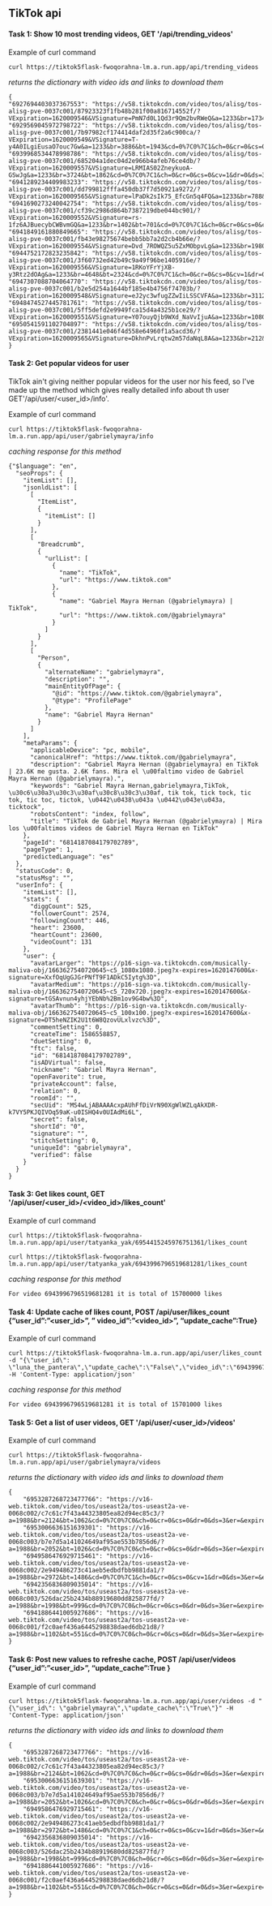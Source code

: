 ## TikTok api 

#### Task 1: Show 10 most trending videos, GET '/api/trending_videos'

Example of curl command

    curl https://tiktok5flask-fwoqorahna-lm.a.run.app/api/trending_videos

*returns the dictionary with video ids and links to download them*
    
    {
    "6927694403037367553": "https://v58.tiktokcdn.com/video/tos/alisg/tos-alisg-pve-0037c001/87923323f1fb48b281f00a816714552f/?VExpiration=1620009546&VSignature=PmN7d0L1Qd3r9Qm2bvRWeQ&a=1233&br=1734&bt=867&cd=0%7C0%7C1&ch=0&cr=0&cs=0&cv=1&dr=0&ds=3&er=&l=20210502203857010234109084590EE915&lr=tiktok_m&mime_type=video_mp4&net=0&pl=0&qs=0&rc=ajQ4M3A0ZW80MzMzZjczM0ApOTc4aDplZzs2NztoNTQ8NGdgaWkxXjNobmZgLS0wMTRzc2EuMzQzX2FjMGAuYmNiNWI6Yw%3D%3D&vl=&vr=", 
    "6929569045972798722": "https://v58.tiktokcdn.com/video/tos/alisg/tos-alisg-pve-0037c001/7b97982cf174414daf2d35f2a6c900ca/?VExpiration=1620009549&VSignature=T-y4A0ILgiEusaO7ouc7Gw&a=1233&br=3886&bt=1943&cd=0%7C0%7C1&ch=0&cr=0&cs=0&cv=1&dr=0&ds=3&er=&l=20210502203857010234109084590EE915&lr=tiktok_m&mime_type=video_mp4&net=0&pl=0&qs=0&rc=M3Y5bHFnZGtmMzMzZDczM0ApZzo3aTlpNGQ0NzhmZ2Q6O2cxNmBwNDNeYGlgLS01MTRzc2BeNl5hXjAxYy1eLmEvLjU6Yw%3D%3D&vl=&vr=", 
    "6939968534478998786": "https://v58.tiktokcdn.com/video/tos/alisg/tos-alisg-pve-0037c001/685204a1dec04d2e966b4afeb76ce4db/?VExpiration=1620009557&VSignature=LRMIAS02ZneykuoA-GSwJg&a=1233&br=3724&bt=1862&cd=0%7C0%7C1&ch=0&cr=0&cs=0&cv=1&dr=0&ds=3&er=&l=20210502203857010234109084590EE915&lr=tiktok_m&mime_type=video_mp4&net=0&pl=0&qs=0&rc=ajhkZDN1Ozl1NDMzaTczM0ApaTc7NGQ1OTs2N2Y2OzdkaGdobGNrL2BwZTRgLS0tMTRzczQuNGFeMTZjYV9hLzJjMTI6Yw%3D%3D&vl=&vr=", 
    "6941289234409983233": "https://v58.tiktokcdn.com/video/tos/alisg/tos-alisg-pve-0037c001/dd799812fffa450db37f7d50921a9272/?VExpiration=1620009565&VSignature=lPaDk2sIk75_EfcGn5q4FQ&a=1233&br=788&bt=394&cd=0%7C0%7C1&ch=0&cr=0&cs=0&cv=1&dr=0&ds=3&er=&l=20210502203857010234109084590EE915&lr=tiktok_m&mime_type=video_mp4&net=0&pl=0&qs=0&rc=ajlwNzpzeGg5NDMzPDczM0ApPDs4NDVnM2U8N2k3Mzs3ZWc1ZTYycS5vZ15gLS00MTRzczAxYy0zNi0xYzYyYjItYGI6Yw%3D%3D&vl=&vr=", 
    "6941690273240042754": "https://v58.tiktokcdn.com/video/tos/alisg/tos-alisg-pve-0037c001/cf39c2986d864b7387219dbe044bc901/?VExpiration=1620009552&VSignature=rs-1fz6AJBuecybCWBvmGQ&a=1233&br=1402&bt=701&cd=0%7C0%7C1&ch=0&cr=0&cs=0&cv=1&dr=0&ds=3&er=&l=20210502203857010234109084590EE915&lr=tiktok_m&mime_type=video_mp4&net=0&pl=0&qs=0&rc=M3FzcGY8NTN3NDMzOjczM0ApNTc2OjkzNDxkNzY2OThoaWcuMi1mXzU1YV5gLS1iMTRzczViNjZhMF5gNi4zYjJhNmA6Yw%3D%3D&vl=&vr=", 
    "6941849161880849665": "https://v58.tiktokcdn.com/video/tos/alisg/tos-alisg-pve-0037c001/fb43e98275674bebb5bb7a2d2cb4b66e/?VExpiration=1620009554&VSignature=Dvd_7ROWQZ5u5ZxMObpvLg&a=1233&br=1980&bt=990&cd=0%7C0%7C1&ch=0&cr=0&cs=0&cv=1&dr=0&ds=3&er=&l=20210502203857010234109084590EE915&lr=tiktok_m&mime_type=video_mp4&net=0&pl=0&qs=0&rc=ajxtdGs2eDQ5NDMzZjczM0ApZzs1ZmU2OGU6N2Q4N2Y0O2doaXFyLnA1Yl9gLS02MTRzczMvMTFeMC4zXi40XjIxXzM6Yw%3D%3D&vl=&vr=", 
    "6944752172823235842": "https://v58.tiktokcdn.com/video/tos/alisg/tos-alisg-pve-0037c001/3f60732ed42b49c9a49f96be1405916e/?VExpiration=1620009556&VSignature=1RKoYFrYjXB-y3Rtz2dOAg&a=1233&br=4648&bt=2324&cd=0%7C0%7C1&ch=0&cr=0&cs=0&cv=1&dr=0&ds=3&er=&l=20210502203857010234109084590EE915&lr=tiktok_m&mime_type=video_mp4&net=0&pl=0&qs=0&rc=MzpkNjxoOHVlNDMzNDczM0ApOTZlZmdoaGVmN2YzZzw3OGctYnM2bmYtYWRgLS0vMTRzcy1gLi1iXjNhLjZgMDRgLTY6Yw%3D%3D&vl=&vr=", 
    "6947307088704064770": "https://v58.tiktokcdn.com/video/tos/alisg/tos-alisg-pve-0037c001/b2e5d254a1644bf185e4b4756f74703b/?VExpiration=1620009548&VSignature=eJ2yc3wfugZZwIiLSSCVFA&a=1233&br=3112&bt=1556&cd=0%7C0%7C1&ch=0&cr=0&cs=0&cv=1&dr=0&ds=3&er=&l=20210502203857010234109084590EE915&lr=tiktok_m&mime_type=video_mp4&net=0&pl=0&qs=0&rc=M3dtd2pnaGh2NDMzODczM0ApPDRmPDo4PGRnN2VlOzxpZmcuLzFycXJjaWhgLS1kMTRzc2BjNWBfLjFiXmIzNTFfMzA6Yw%3D%3D&vl=&vr=", 
    "6948474527445781761": "https://v58.tiktokcdn.com/video/tos/alisg/tos-alisg-pve-0037c001/5ff5defd2e9949fca15d4a4325b1ce29/?VExpiration=1620009551&VSignature=Y07ouyQjb9WXd_NaVvIjuA&a=1233&br=1080&bt=540&cd=0%7C0%7C1&ch=0&cr=0&cs=0&cv=1&dr=0&ds=3&er=&l=20210502203857010234109084590EE915&lr=tiktok_m&mime_type=video_mp4&net=0&pl=0&qs=0&rc=ajt1cWo3a2Z5NDMzODczM0ApZGQ4aDloOGU8NzplNzllOGc2aS5uM28yLmpgLS1kMTRzc18wNWEzMl5fYGMxX14uXzA6Yw%3D%3D&vl=&vr=", 
    "6950541591102704897": "https://v58.tiktokcdn.com/video/tos/alisg/tos-alisg-pve-0037c001/2381441e046f4d558e64960f1a5acd36/?VExpiration=1620009565&VSignature=DkhnPvLrqtw2m57daNqL8A&a=1233&br=212&bt=106&cd=0%7C0%7C0&ch=0&cr=0&cs=0&dr=0&ds=2&er=&l=20210502203857010234109084590EE915&lr=tiktok_m&mime_type=video_mp4&net=0&pl=0&qs=0&rc=andkNGY4ZGpuNDMzODczM0ApOTM6PDg2NGUzNzozOjhnNWdganNvLTFfZW5gLS1kMTRzc2BhMTVhY15gM2FhNDJeYDE6Yw%3D%3D&vl=&vr="\
    }

    
#### Task 2: Get popular videos for user

TikTok ain't giving neither popular videos for the user nor his feed, so I've made up the method which gives really detailed info about th user GET'/api/user/<user_id>/info'.

Example of curl command
    
    curl https://tiktok5flask-fwoqorahna-lm.a.run.app/api/user/gabrielymayra/info

*caching response for this method*
```
{"$language": "en", 
  "seoProps": {
    "itemList": [], 
    "jsonldList": [
      [
        "ItemList", 
        {
          "itemList": []
        }
      ], 
      [
        "Breadcrumb", 
        {
          "urlList": [
            {
              "name": "TikTok", 
              "url": "https://www.tiktok.com"
            }, 
            {
              "name": "Gabriel Mayra Hernan (@gabrielymayra) | TikTok", 
              "url": "https://www.tiktok.com/@gabrielymayra"
            }
          ]
        }
      ], 
      [
        "Person", 
        {
          "alternateName": "gabrielymayra", 
          "description": "", 
          "mainEntityOfPage": {
            "@id": "https://www.tiktok.com/@gabrielymayra", 
            "@type": "ProfilePage"
          }, 
          "name": "Gabriel Mayra Hernan"
        }
      ]
    ], 
    "metaParams": {
      "applicableDevice": "pc, mobile", 
      "canonicalHref": "https://www.tiktok.com/@gabrielymayra", 
      "description": "Gabriel Mayra Hernan (@gabrielymayra) en TikTok | 23.6K me gusta. 2.6K fans. Mira el \u00faltimo video de Gabriel Mayra Hernan (@gabrielymayra).", 
      "keywords": "Gabriel Mayra Hernan,gabrielymayra,TikTok, \u30c6\u30a3\u30c3\u30af\u30c8\u30c3\u30af, tik tok, tick tock, tic tok, tic toc, tictok, \u0442\u0438\u043a \u0442\u043e\u043a, ticktock", 
      "robotsContent": "index, follow", 
      "title": "TikTok de Gabriel Mayra Hernan (@gabrielymayra) | Mira los \u00faltimos videos de Gabriel Mayra Hernan en TikTok"
    }, 
    "pageId": "6814187084179702789", 
    "pageType": 1, 
    "predictedLanguage": "es"
  }, 
  "statusCode": 0, 
  "statusMsg": "", 
  "userInfo": {
    "itemList": [], 
    "stats": {
      "diggCount": 525, 
      "followerCount": 2574, 
      "followingCount": 446, 
      "heart": 23600, 
      "heartCount": 23600, 
      "videoCount": 131
    }, 
    "user": {
      "avatarLarger": "https://p16-sign-va.tiktokcdn.com/musically-maliva-obj/1663627540720645~c5_1080x1080.jpeg?x-expires=1620147600&x-signature=XxfOqUgGJGrPNfT9F1ADkC5Iytg%3D", 
      "avatarMedium": "https://p16-sign-va.tiktokcdn.com/musically-maliva-obj/1663627540720645~c5_720x720.jpeg?x-expires=1620147600&x-signature=tGSAvnun4yhjYEbNb%2Bm1ov9G4bw%3D", 
      "avatarThumb": "https://p16-sign-va.tiktokcdn.com/musically-maliva-obj/1663627540720645~c5_100x100.jpeg?x-expires=1620147600&x-signature=DT5heNZIK2U1t6W8QzovULxlvzc%3D", 
      "commentSetting": 0, 
      "createTime": 1586558857, 
      "duetSetting": 0, 
      "ftc": false, 
      "id": "6814187084179702789", 
      "isADVirtual": false, 
      "nickname": "Gabriel Mayra Hernan", 
      "openFavorite": true, 
      "privateAccount": false, 
      "relation": 0, 
      "roomId": "", 
      "secUid": "MS4wLjABAAAAcxpAUhFfDiVrN90XgWlWZLqAkXDR-k7VY5PKJQIVOq59aK-u0ISHQ4v0UIAdMi6L", 
      "secret": false, 
      "shortId": "0", 
      "signature": "", 
      "stitchSetting": 0, 
      "uniqueId": "gabrielymayra", 
      "verified": false
    }
  }
}
```
#### Task 3: Get likes count, GET '/api/user/<user_id>/<video_id>/likes_count'

Example of curl command

    curl https://tiktok5flask-fwoqorahna-lm.a.run.app/api/user/tatyanka_yak/6954415245976751361/likes_count

    curl https://tiktok5flask-fwoqorahna-lm.a.run.app/api/user/tatyanka_yak/6943996796519681281/likes_count
    
*caching response for this method*

    For video 6943996796519681281 it is total of 15700000 likes

#### Task 4: Update cache of likes count, POST /api/user/likes_count {“user_id”:”<user_id>”, ” video_id”:”<video_id>”, “update_cache”:True}

Example of curl command

    curl https://tiktok5flask-fwoqorahna-lm.a.run.app/api/user/likes_count -d "{\"user_id\": \"luna_the_pantera\",\"update_cache\":\"False\",\"video_id\":\"6943996796519681281\"}" -H 'Content-Type: application/json'

*caching response for this method*

    For video 6943996796519681281 it is total of 15701000 likes


#### Task 5: Get a list of user videos, GET '/api/user/<user_id>/videos'

Example of curl command
    
    curl https://tiktok5flask-fwoqorahna-lm.a.run.app/api/user/gabrielymayra/videos

*returns the dictionary with video ids and links to download them*
```
{
    "6953287268723477766": "https://v16-web.tiktok.com/video/tos/useast2a/tos-useast2a-ve-0068c002/c7c61c7f43a44323805ea82d94ec85c3/?a=1988&br=2124&bt=1062&cd=0%7C0%7C0&ch=0&cr=0&cs=0&dr=0&ds=3&er=&expire=1620087955&l=202105031825410102340990182952594C&lr=tiktok_m&mime_type=video_mp4&net=0&pl=0&policy=2&qs=0&rc=MztncjhpbmxqNDMzNzczM0ApNDloZzo1Zjw0N2dlNWk2aGdzc2BhYTZpZ3NgLS1kMTZzc2AyLzMwYmBjYGE2MC5gYC06Yw%3D%3D&signature=d7ef0012f9d99d32a702c875e4249e49&tk=tt_webid_v2&vl=&vr=",
    "6953006636151639301": "https://v16-web.tiktok.com/video/tos/useast2a/tos-useast2a-ve-0068c003/b7e7d5a141024649af95ae553b7856d6/?a=1988&br=2052&bt=1026&cd=0%7C0%7C0&ch=0&cr=0&cs=0&dr=0&ds=3&er=&expire=1620088004&l=2021050318260901011514922810527373&lr=tiktok_m&mime_type=video_mp4&net=0&pl=0&policy=2&qs=0&rc=M3J4dXQ5ZjozNDMzNzczM0ApOjhpODk4Njs1N2k7aDg5N2dzNmRvZ25yaXNgLS1kMTZzcy40M2MzMl81MzQtLS8xLmE6Yw%3D%3D&signature=70fc21a591fb17a4163c28fa5f1bd1f7&tk=tt_webid_v2&vl=&vr=",
    "6949586476929715461": "https://v16-web.tiktok.com/video/tos/useast2a/tos-useast2a-ve-0068c002/2e949486273c41aeb5edbdfbb9881da1/?a=1988&br=2972&bt=1486&cd=0%7C0%7C1&ch=0&cr=0&cs=0&cv=1&dr=0&ds=3&er=&expire=1620088031&l=2021050318265601011500405209543FE7&lr=tiktok_m&mime_type=video_mp4&net=0&pl=0&policy=2&qs=0&rc=anNtaW9uMzV4NDMzNzczM0ApOmdnOzc0OmU0N2g2MzY8M2cyNTMxcDM1NWxgLS1kMTZzc2BiMi00NC0xNDUzNi0wLmI6Yw%3D%3D&signature=3a61d8b1aa8cdbf3c7934ce260942e7e&tk=tt_webid_v2&vl=&vr=",
    "6942356836809035014": "https://v16-web.tiktok.com/video/tos/useast2a/tos-useast2a-ve-0068c003/526dac25b2434b88919680dd825877fd/?a=1988&br=1998&bt=999&cd=0%7C0%7C0&ch=0&cr=0&cs=0&dr=0&ds=3&er=&expire=1620088062&l=202105031827200102341090843352B562&lr=tiktok_m&mime_type=video_mp4&net=0&pl=0&policy=2&qs=0&rc=ajh3ODNkbjM2NDMzMzczM0ApMzc7ZTpmZTw1NzpoZTw4M2dlLWkzLWQ1NmBgLS0vMTZzczEyLS8tLmBjMmM0LTJhNDM6Yw%3D%3D&signature=4b916fdd978dd0c56d4f34c45410568b&tk=tt_webid_v2&vl=&vr=",
    "6941886441005927686": "https://v16-web.tiktok.com/video/tos/useast2a/tos-useast2a-ve-0068c001/f2c0aef436a6445298838daed6db21d8/?a=1988&br=1102&bt=551&cd=0%7C0%7C0&ch=0&cr=0&cs=0&dr=0&ds=3&er=&expire=1620088061&l=202105031827310101151510371C524952&lr=tiktok_m&mime_type=video_mp4&net=0&pl=0&policy=2&qs=0&rc=anM3dGhmOnQ7NDMzaDczM0ApNTppNGhlN2VpN2Y2NzpkaGcyZy9oNmU0ZV9gLS1gMTZzcy9eYDNfYS02Yi4uMDRhMmI6Yw%3D%3D&signature=fcfaf1cda9be6042f4d7bd2cedb2139f&tk=tt_webid_v2&vl=&vr="
}
```

#### Task 6: Post new values to refreshe cache, POST /api/user/videos {“user_id”:”<user_id>”, “update_cache”:True }


Example of curl command
    
    curl https://tiktok5flask-fwoqorahna-lm.a.run.app/api/user/videos -d "{\"user_id\": \"gabrielymayra\",\"update_cache\":\"True\"}" -H 'Content-Type: application/json'

*returns the dictionary with video ids and links to download them*
```
{
    "6953287268723477766": "https://v16-web.tiktok.com/video/tos/useast2a/tos-useast2a-ve-0068c002/c7c61c7f43a44323805ea82d94ec85c3/?a=1988&br=2124&bt=1062&cd=0%7C0%7C0&ch=0&cr=0&cs=0&dr=0&ds=3&er=&expire=1620087955&l=202105031825410102340990182952594C&lr=tiktok_m&mime_type=video_mp4&net=0&pl=0&policy=2&qs=0&rc=MztncjhpbmxqNDMzNzczM0ApNDloZzo1Zjw0N2dlNWk2aGdzc2BhYTZpZ3NgLS1kMTZzc2AyLzMwYmBjYGE2MC5gYC06Yw%3D%3D&signature=d7ef0012f9d99d32a702c875e4249e49&tk=tt_webid_v2&vl=&vr=",
    "6953006636151639301": "https://v16-web.tiktok.com/video/tos/useast2a/tos-useast2a-ve-0068c003/b7e7d5a141024649af95ae553b7856d6/?a=1988&br=2052&bt=1026&cd=0%7C0%7C0&ch=0&cr=0&cs=0&dr=0&ds=3&er=&expire=1620088004&l=2021050318260901011514922810527373&lr=tiktok_m&mime_type=video_mp4&net=0&pl=0&policy=2&qs=0&rc=M3J4dXQ5ZjozNDMzNzczM0ApOjhpODk4Njs1N2k7aDg5N2dzNmRvZ25yaXNgLS1kMTZzcy40M2MzMl81MzQtLS8xLmE6Yw%3D%3D&signature=70fc21a591fb17a4163c28fa5f1bd1f7&tk=tt_webid_v2&vl=&vr=",
    "6949586476929715461": "https://v16-web.tiktok.com/video/tos/useast2a/tos-useast2a-ve-0068c002/2e949486273c41aeb5edbdfbb9881da1/?a=1988&br=2972&bt=1486&cd=0%7C0%7C1&ch=0&cr=0&cs=0&cv=1&dr=0&ds=3&er=&expire=1620088031&l=2021050318265601011500405209543FE7&lr=tiktok_m&mime_type=video_mp4&net=0&pl=0&policy=2&qs=0&rc=anNtaW9uMzV4NDMzNzczM0ApOmdnOzc0OmU0N2g2MzY8M2cyNTMxcDM1NWxgLS1kMTZzc2BiMi00NC0xNDUzNi0wLmI6Yw%3D%3D&signature=3a61d8b1aa8cdbf3c7934ce260942e7e&tk=tt_webid_v2&vl=&vr=",
    "6942356836809035014": "https://v16-web.tiktok.com/video/tos/useast2a/tos-useast2a-ve-0068c003/526dac25b2434b88919680dd825877fd/?a=1988&br=1998&bt=999&cd=0%7C0%7C0&ch=0&cr=0&cs=0&dr=0&ds=3&er=&expire=1620088062&l=202105031827200102341090843352B562&lr=tiktok_m&mime_type=video_mp4&net=0&pl=0&policy=2&qs=0&rc=ajh3ODNkbjM2NDMzMzczM0ApMzc7ZTpmZTw1NzpoZTw4M2dlLWkzLWQ1NmBgLS0vMTZzczEyLS8tLmBjMmM0LTJhNDM6Yw%3D%3D&signature=4b916fdd978dd0c56d4f34c45410568b&tk=tt_webid_v2&vl=&vr=",
    "6941886441005927686": "https://v16-web.tiktok.com/video/tos/useast2a/tos-useast2a-ve-0068c001/f2c0aef436a6445298838daed6db21d8/?a=1988&br=1102&bt=551&cd=0%7C0%7C0&ch=0&cr=0&cs=0&dr=0&ds=3&er=&expire=1620088061&l=202105031827310101151510371C524952&lr=tiktok_m&mime_type=video_mp4&net=0&pl=0&policy=2&qs=0&rc=anM3dGhmOnQ7NDMzaDczM0ApNTppNGhlN2VpN2Y2NzpkaGcyZy9oNmU0ZV9gLS1gMTZzcy9eYDNfYS02Yi4uMDRhMmI6Yw%3D%3D&signature=fcfaf1cda9be6042f4d7bd2cedb2139f&tk=tt_webid_v2&vl=&vr="
}
```
